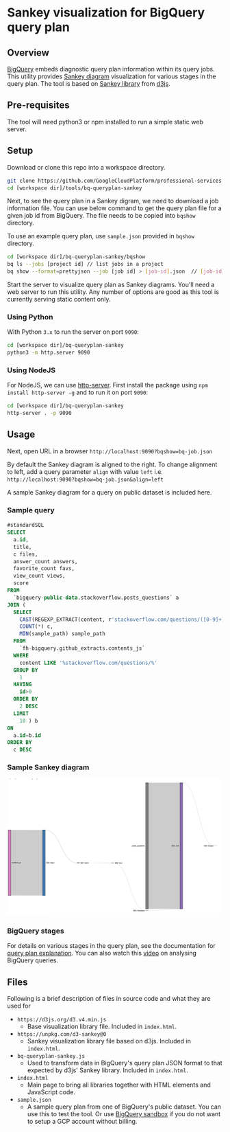 # Sankey visualization for BigQuery query plan

## Overview
[BigQuery](https://cloud.google.com/bigquery/) embeds diagnostic query plan information within its query jobs. This utility provides [Sankey diagram](https://en.wikipedia.org/wiki/Sankey_diagram) visualization for various stages in the query plan. The tool is based on [Sankey library](https://github.com/d3/d3-sankey) from [d3js](https://d3js.org/).

## Pre-requisites
The tool will need python3 or npm installed to run a simple static web server.

## Setup
Download or clone this repo into a workspace directory.

```bash
git clone https://github.com/GoogleCloudPlatform/professional-services
cd [workspace dir]/tools/bq-queryplan-sankey
```

Next, to see the query plan in a Sankey digram, we need to download a job information file. You can use below command to get the query plan file for a given job id from BigQuery.  The file needs to be copied into `bqshow` directory.

To use an example query plan, use `sample.json` provided in `bqshow` directory.

```bash
cd [workspace dir]/bq-queryplan-sankey/bqshow
bq ls --jobs [project id] // list jobs in a project
bq show --format=prettyjson --job [job id] > [job-id].json	// [job-id].json file has query plan information
```

Start the server to visualize query plan as Sankey diagrams. You'll need a web server to run this utility. Any number of options are good as this tool is currently serving static content only. 

### Using Python
With Python `3.x` to run the server on port `9090`:
```bash
cd [workspace dir]/bq-queryplan-sankey
python3 -m http.server 9090
```
### Using NodeJS
For NodeJS, we can use [http-server](https://www.npmjs.com/package/http-server). First install the package using `npm install http-server -g` and to run it on port `9090`:

```bash
cd [workspace dir]/bq-queryplan-sankey
http-server . -p 9090
```
## Usage
Next, open URL in a browser `http://localhost:9090?bqshow=bq-job.json`

By default the Sankey diagram is aligned to the right. To change alignment to left, add a query parameter `align` with value `left` i.e. `http://localhost:9090?bqshow=bq-job.json&align=left`

A sample Sankey diagram for a query on public dataset is included here.

### Sample query

```sql
#standardSQL
SELECT
  a.id,
  title,
  c files,
  answer_count answers,
  favorite_count favs,
  view_count views,
  score
FROM
  `bigquery-public-data.stackoverflow.posts_questions` a
JOIN (
  SELECT
    CAST(REGEXP_EXTRACT(content, r'stackoverflow.com/questions/([0-9]+)/') AS INT64) id,
    COUNT(*) c,
    MIN(sample_path) sample_path
  FROM
    `fh-bigquery.github_extracts.contents_js`
  WHERE
    content LIKE '%stackoverflow.com/questions/%'
  GROUP BY
    1
  HAVING
    id>0
  ORDER BY
    2 DESC
  LIMIT
    10 ) b
ON
  a.id=b.id
ORDER BY
  c DESC
```

### Sample Sankey diagram

![Sankey diagram for BigQuery query plan](img/sample_query_plan.png)

### BigQuery stages

For details on various stages in the query plan, see the documentation for [query plan explanation](https://cloud.google.com/bigquery/query-plan-explanation). You can also watch this [video](https://youtu.be/UueWySREWvk) on analysing BigQuery queries.

## Files
Following is a brief description of files in source code and what they are used for
- `https://d3js.org/d3.v4.min.js`
  + Base visualization library file. Included in `index.html`.
- `https://unpkg.com/d3-sankey@0`
  + Sankey visualization library file based on d3js. Included in `index.html`.
- `bq-queryplan-sankey.js`
  + Used to transform data in BigQuery's query plan JSON format to that expected by d3js' Sankey library. Included in `index.html`.
- `index.html`
  + Main page to bring all libraries together with HTML elements and JavaScript code.
- `sample.json`
  + A sample query plan from one of BigQuery's public dataset. You can use this to test the tool. Or use [BigQuery sandbox](https://cloud.google.com/bigquery/docs/sandbox) if you do not want to setup a GCP account without billing.
